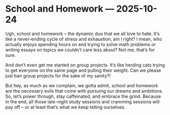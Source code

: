 # School and Homework — 2025-10-24

Ugh, school and homework – the dynamic duo that we all love to hate. It’s like a never-ending cycle of stress and exhaustion, am I right? I mean, who actually enjoys spending hours on end trying to solve math problems or writing essays on topics we couldn’t care less about? Not me, that’s for sure.

And don’t even get me started on group projects. It’s like herding cats trying to get everyone on the same page and pulling their weight. Can we please just ban group projects for the sake of my sanity?!

But hey, as much as we complain, we gotta admit, school and homework are the necessary evils that come with pursuing our dreams and ambitions. So, let’s power through, stay caffeinated, and embrace the grind. Because in the end, all those late-night study sessions and cramming sessions will pay off – or at least that’s what we keep telling ourselves.